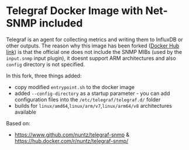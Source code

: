 # Telegraf Docker Image with Net-SNMP included

Telegraf is an agent for collecting metrics and writing them to InfluxDB or other outputs. The reason why this image has been forked ([Docker Hub link](https://hub.docker.com/r/zejdlikt/telegraf-snmp/)) is that the official one does not include the SNMP MIBs (used by the `input.snmp` input plugin), it doesnt support ARM architectures and also `config` directory is not specified.

In this fork, three things added:
* copy modified `entrypoint.sh` to the docker image
* added `--config-directory` as a startup parameter - you can add configuration files into the `/etc/telegraf/telegraf.d/` folder 
* builds for `linux/amd64`,`linux/arm/v7`,`linux/arm64/v8` architectures available

Based on:

* https://www.github.com/nuntz/telegraf-snmp & https://hub.docker.com/r/nuntz/telegraf-snmp/

